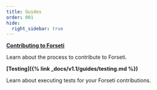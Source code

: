 ```yaml
---
title: Guides
order: 001
hide:
  right_sidebar: true
---
```

**[Contributing to Forseti](https://github.com/GoogleCloudPlatform/forseti-security/blob/master/.github/CONTRIBUTING.md)**

Learn about the process to contribute to Forseti.

**[Testing]({% link _docs/v1.1/guides/testing.md %})**

Learn about executing tests for your Forseti contributions.
